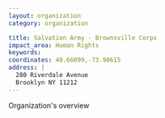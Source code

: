 ```yaml
---
layout: organization
category: organization

title: Salvation Army - Brownsville Corps
impact_area: Human Rights
keywords: 
coordinates: 40.66099,-73.90615
address: |
  280 Riverdale Avenue
  Brooklyn NY 11212
---
```

Organization's overview
